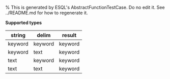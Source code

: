 % This is generated by ESQL's AbstractFunctionTestCase. Do no edit it. See ../README.md for how to regenerate it.

**Supported types**

| string | delim | result |
| --- | --- | --- |
| keyword | keyword | keyword |
| keyword | text | keyword |
| text | keyword | keyword |
| text | text | keyword |

